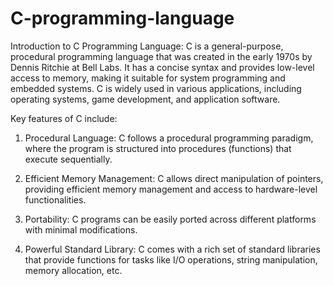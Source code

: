 # C-programming-language
Introduction to C Programming Language:
C is a general-purpose, procedural programming language that was created in the early 1970s by Dennis Ritchie at Bell Labs. It has a concise syntax and provides low-level access to memory, making it suitable for system programming and embedded systems. C is widely used in various applications, including operating systems, game development, and application software.

Key features of C include:

1. Procedural Language: C follows a procedural programming paradigm, where the program is structured into procedures (functions) that execute sequentially.

2. Efficient Memory Management: C allows direct manipulation of pointers, providing efficient memory management and access to hardware-level functionalities.

3. Portability: C programs can be easily ported across different platforms with minimal modifications.

4. Powerful Standard Library: C comes with a rich set of standard libraries that provide functions for tasks like I/O operations, string manipulation, memory allocation, etc.
